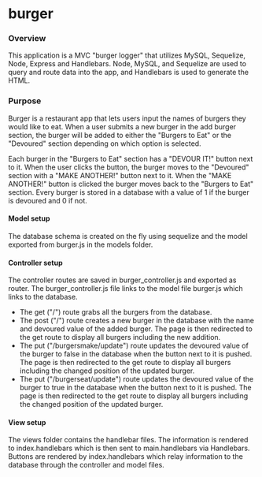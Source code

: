 # burger

### Overview
This application is a MVC "burger logger" that utilizes MySQL, Sequelize, Node, Express and Handlebars.  Node, MySQL, and Sequelize are used to query and route data into the app, and Handlebars is used to generate the HTML.

### Purpose
Burger is a restaurant app that lets users input the names of burgers they would like to eat.  When a user submits a new burger in the add burger section, the burger will be added to either the "Burgers to Eat" or the "Devoured" section depending on which option is selected.

Each burger in the "Burgers to Eat" section has a "DEVOUR IT!" button next to it.  When the user clicks the button, the burger moves to the "Devoured" section with a "MAKE ANOTHER!" button next to it.  When the "MAKE ANOTHER!" button is clicked the burger moves back to the "Burgers to Eat" section.  Every burger is stored in a database with a value of 1 if the burger is devoured and 0 if not.


#### Model setup
The database schema is created on the fly using sequelize and the model exported from burger.js in the models folder.

#### Controller setup
The controller routes are saved in burger_controller.js and exported as router. The burger_controller.js file links to the model file burger.js which links to the database.
* The get ("/") route grabs all the burgers from the database.  
* The post ("/") route creates a new burger in the database with the name and devoured value of the added burger.  The page is then redirected to the get route to display all burgers including the new addition.
* The put ("/burgersmake/update") route updates the devoured value of the burger to false in the database when the button next to it is pushed.  The page is then redirected to the get route to display all burgers including the changed position of the updated burger.
* The put ("/burgerseat/update") route updates the devoured value of the burger to true in the database when the button next to it is pushed.  The page is then redirected to the get route to display all burgers including the changed position of the updated burger.


#### View setup
The views folder contains the handlebar files.  The information is rendered to index.handlebars which is then sent to main.handlebars via Handlebars.  Buttons are rendered by index.handlebars which relay information to the database through the controller and model files.